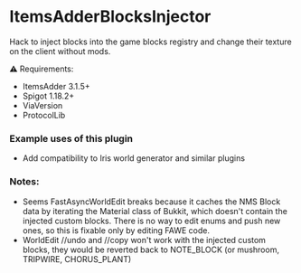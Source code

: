 # ItemsAdderBlocksInjector

Hack to inject blocks into the game blocks registry and change their texture on the client without mods.

⚠️ Requirements:
- ItemsAdder 3.1.5+
- Spigot 1.18.2+
- ViaVersion
- ProtocolLib

### Example uses of this plugin
- Add compatibility to Iris world generator and similar plugins

### Notes:
- Seems FastAsyncWorldEdit breaks because it caches the NMS Block data by iterating the Material class of Bukkit, which doesn't contain the injected custom blocks.
There is no way to edit enums and push new ones, so this is fixable only by editing FAWE code.
- WorldEdit //undo and //copy won't work with the injected custom blocks, they would be reverted back to NOTE_BLOCK (or mushroom, TRIPWIRE, CHORUS_PLANT)
